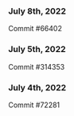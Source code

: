 ### July 8th, 2022

Commit #66402

### July 5th, 2022

Commit #314353


### July 4th, 2022

Commit #72281
